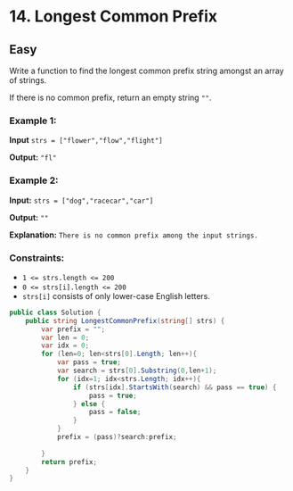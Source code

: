 # 14. Longest Common Prefix

## Easy

Write a function to find the longest common prefix string amongst an array of strings.

If there is no common prefix, return an empty string `""`.
 

### Example 1:

**Input** `strs = ["flower","flow","flight"]`

**Output:** `"fl"`

### Example 2:

**Input:** `strs = ["dog","racecar","car"]`

**Output:** `""`

**Explanation:** `There is no common prefix among the input strings.`

### Constraints:

- `1 <= strs.length <= 200`
- `0 <= strs[i].length <= 200`
- `strs[i]` consists of only lower-case English letters.



``` c#
public class Solution {
    public string LongestCommonPrefix(string[] strs) {
        var prefix = "";
        var len = 0;
        var idx = 0;
        for (len=0; len<strs[0].Length; len++){
            var pass = true;
            var search = strs[0].Substring(0,len+1);
            for (idx=1; idx<strs.Length; idx++){
                if (strs[idx].StartsWith(search) && pass == true) {
                    pass = true;
                } else {
                    pass = false;
                }   
            }
            prefix = (pass)?search:prefix;
            
        }
        return prefix;
    }
}
```